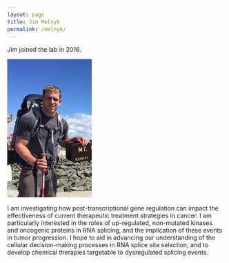 ```yaml
---
layout: page
title: Jim Melnyk
permalink: /melnyk/
---
```

Jim joined the lab in 2016.

![melnyk pic](../img/melnyk.jpg)



I am investigating how post-transcriptional gene regulation can impact the effectiveness of current therapeutic treatment strategies in cancer. I am particularly interested in the roles of up-regulated, non-mutated kinases and oncogenic proteins in RNA splicing, and the implication of these events in tumor progression. I hope to aid in advancing our understanding of the cellular decision-making processes in RNA splice site selection, and to develop chemical therapies targetable to dysregulated splicing events.

